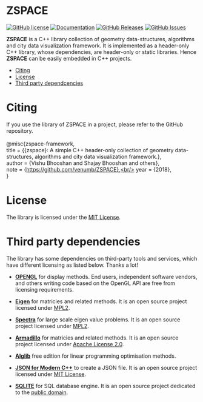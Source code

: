 # ZSPACE
[![GitHub license](https://img.shields.io/badge/license-MIT-blue.svg)](https://github.com/venumb/ZSPACE/LICENSE.MIT)
[![Documentation](https://img.shields.io/badge/docs-doxygen-blue.svg)](https://github.com/venumb/ZSPACE/docs/doxyoutput/)
[![GitHub Releases](https://img.shields.io/github/release/venumb/zspace.svg)](https://github.com/venumb/ZSPACE/releases)
[![GitHub Issues](https://img.shields.io/github/issues/venumb/zspace.svg)](http://github.com/venumb/ZSPACE/issues)

**ZSPACE** is a C++  library collection of geometry data-structures, algorithms and city data visualization framework. It is implemented as a header-only C++ library, whose dependencies, are header-only or static libraries. Hence **ZSPACE** can be easily embedded in C++ projects. 

- [Citing](#Citing)
- [License](#license)
- [Third party dependcencies](#used-third-party-dependencies)

# Citing
If you use the library of ZSPACE in a project, please refer to the GitHub repository. <br/> <br/>
@misc{zspace-framework, <br/>
      title  = {{zspace}: A simple C++ header-only collection of geometry data-structures, algorithms and city data visualization                       framework.},<br/>
      author = {Vishu Bhooshan and Shajay Bhooshan and others},<br/>
      note   = {https://github.com/venumb/ZSPACE},<br/>
      year   = {2018},<br/>
    }

# License
The library is licensed under the [MIT License](https://opensource.org/licenses/MIT).


# Third party dependencies
The library has some dependencies on third-party tools and services, which have different licensing as listed below.
Thanks a lot!

- [**OPENGL**](https://www.opengl.org/about/) for display methods. End users, independent software vendors, and others writing code based on the OpenGL API are free from licensing requirements.

- [**Eigen**](https://github.com/eigenteam/eigen-git-mirror) for matricies and related methods. It is an open source project licensed under
[MPL2](https://www.mozilla.org/MPL/2.0/).

- [**Spectra**](https://github.com/yixuan/spectra) for large scale eigen value problems. It is an open source project licensed under
[MPL2](https://www.mozilla.org/MPL/2.0/).

- [**Armadillo**](http://arma.sourceforge.net/) for matricies and related methods. It is an open source project licensed under
[Apache License 2.0](https://opensource.org/licenses/Apache-2.0).

- [**Alglib**](http://http://www.alglib.net/) free edition for linear programming optimisation methods.

- [**JSON for Modern C++**](https://github.com/nlohmann/json) to create a JSON file. It is an open source project licensed under
[MIT License](https://opensource.org/licenses/MIT).

- [**SQLITE**](https://www.sqlite.org/index.html) for SQL database engine. It is an open source project dedicated to the [public domain](https://en.wikipedia.org/wiki/Public_domain).
